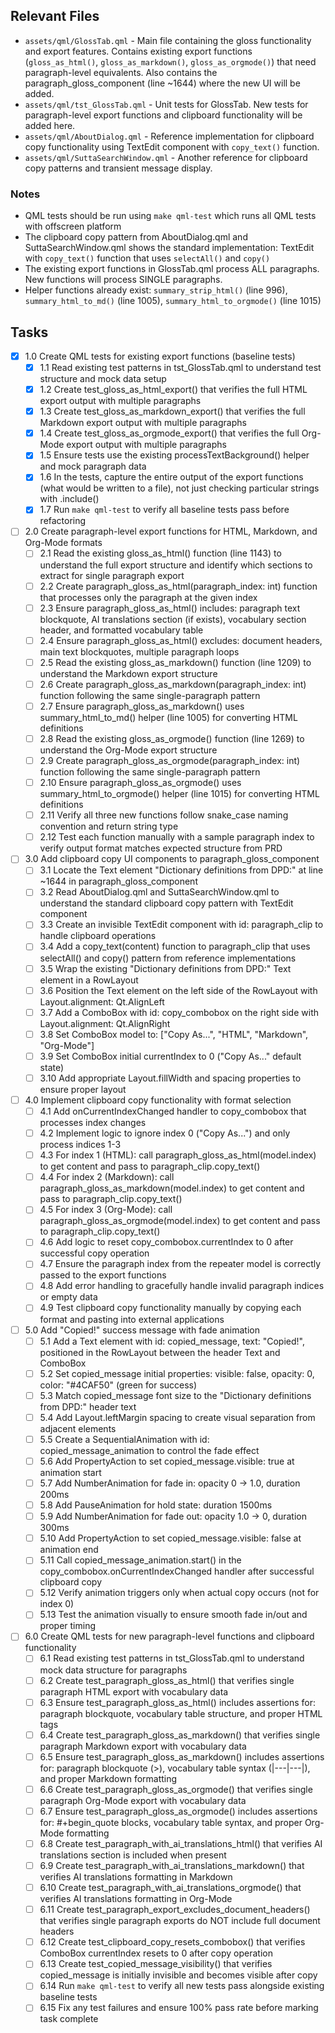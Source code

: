 ## Relevant Files

- `assets/qml/GlossTab.qml` - Main file containing the gloss functionality and export features. Contains existing export functions (`gloss_as_html()`, `gloss_as_markdown()`, `gloss_as_orgmode()`) that need paragraph-level equivalents. Also contains the paragraph_gloss_component (line ~1644) where the new UI will be added.
- `assets/qml/tst_GlossTab.qml` - Unit tests for GlossTab. New tests for paragraph-level export functions and clipboard functionality will be added here.
- `assets/qml/AboutDialog.qml` - Reference implementation for clipboard copy functionality using TextEdit component with `copy_text()` function.
- `assets/qml/SuttaSearchWindow.qml` - Another reference for clipboard copy patterns and transient message display.

### Notes

- QML tests should be run using `make qml-test` which runs all QML tests with offscreen platform
- The clipboard copy pattern from AboutDialog.qml and SuttaSearchWindow.qml shows the standard implementation: TextEdit with `copy_text()` function that uses `selectAll()` and `copy()`
- The existing export functions in GlossTab.qml process ALL paragraphs. New functions will process SINGLE paragraphs.
- Helper functions already exist: `summary_strip_html()` (line 996), `summary_html_to_md()` (line 1005), `summary_html_to_orgmode()` (line 1015)

## Tasks

- [x] 1.0 Create QML tests for existing export functions (baseline tests)
  - [x] 1.1 Read existing test patterns in tst_GlossTab.qml to understand test structure and mock data setup
  - [x] 1.2 Create test_gloss_as_html_export() that verifies the full HTML export output with multiple paragraphs
  - [x] 1.3 Create test_gloss_as_markdown_export() that verifies the full Markdown export output with multiple paragraphs
  - [x] 1.4 Create test_gloss_as_orgmode_export() that verifies the full Org-Mode export output with multiple paragraphs
  - [x] 1.5 Ensure tests use the existing processTextBackground() helper and mock paragraph data
  - [x] 1.6 In the tests, capture the entire output of the export functions (what would be written to a file), not just checking particular strings with .include()
  - [x] 1.7 Run `make qml-test` to verify all baseline tests pass before refactoring
- [ ] 2.0 Create paragraph-level export functions for HTML, Markdown, and Org-Mode formats
  - [ ] 2.1 Read the existing gloss_as_html() function (line 1143) to understand the full export structure and identify which sections to extract for single paragraph export
  - [ ] 2.2 Create paragraph_gloss_as_html(paragraph_index: int) function that processes only the paragraph at the given index
  - [ ] 2.3 Ensure paragraph_gloss_as_html() includes: paragraph text blockquote, AI translations section (if exists), vocabulary section header, and formatted vocabulary table
  - [ ] 2.4 Ensure paragraph_gloss_as_html() excludes: document headers, main text blockquotes, multiple paragraph loops
  - [ ] 2.5 Read the existing gloss_as_markdown() function (line 1209) to understand the Markdown export structure
  - [ ] 2.6 Create paragraph_gloss_as_markdown(paragraph_index: int) function following the same single-paragraph pattern
  - [ ] 2.7 Ensure paragraph_gloss_as_markdown() uses summary_html_to_md() helper (line 1005) for converting HTML definitions
  - [ ] 2.8 Read the existing gloss_as_orgmode() function (line 1269) to understand the Org-Mode export structure
  - [ ] 2.9 Create paragraph_gloss_as_orgmode(paragraph_index: int) function following the same single-paragraph pattern
  - [ ] 2.10 Ensure paragraph_gloss_as_orgmode() uses summary_html_to_orgmode() helper (line 1015) for converting HTML definitions
  - [ ] 2.11 Verify all three new functions follow snake_case naming convention and return string type
  - [ ] 2.12 Test each function manually with a sample paragraph index to verify output format matches expected structure from PRD
- [ ] 3.0 Add clipboard copy UI components to paragraph_gloss_component
  - [ ] 3.1 Locate the Text element "Dictionary definitions from DPD:" at line ~1644 in paragraph_gloss_component
  - [ ] 3.2 Read AboutDialog.qml and SuttaSearchWindow.qml to understand the standard clipboard copy pattern with TextEdit component
  - [ ] 3.3 Create an invisible TextEdit component with id: paragraph_clip to handle clipboard operations
  - [ ] 3.4 Add a copy_text(content) function to paragraph_clip that uses selectAll() and copy() pattern from reference implementations
  - [ ] 3.5 Wrap the existing "Dictionary definitions from DPD:" Text element in a RowLayout
  - [ ] 3.6 Position the Text element on the left side of the RowLayout with Layout.alignment: Qt.AlignLeft
  - [ ] 3.7 Add a ComboBox with id: copy_combobox on the right side with Layout.alignment: Qt.AlignRight
  - [ ] 3.8 Set ComboBox model to: ["Copy As...", "HTML", "Markdown", "Org-Mode"]
  - [ ] 3.9 Set ComboBox initial currentIndex to 0 ("Copy As..." default state)
  - [ ] 3.10 Add appropriate Layout.fillWidth and spacing properties to ensure proper layout
- [ ] 4.0 Implement clipboard copy functionality with format selection
  - [ ] 4.1 Add onCurrentIndexChanged handler to copy_combobox that processes index changes
  - [ ] 4.2 Implement logic to ignore index 0 ("Copy As...") and only process indices 1-3
  - [ ] 4.3 For index 1 (HTML): call paragraph_gloss_as_html(model.index) to get content and pass to paragraph_clip.copy_text()
  - [ ] 4.4 For index 2 (Markdown): call paragraph_gloss_as_markdown(model.index) to get content and pass to paragraph_clip.copy_text()
  - [ ] 4.5 For index 3 (Org-Mode): call paragraph_gloss_as_orgmode(model.index) to get content and pass to paragraph_clip.copy_text()
  - [ ] 4.6 Add logic to reset copy_combobox.currentIndex to 0 after successful copy operation
  - [ ] 4.7 Ensure the paragraph index from the repeater model is correctly passed to the export functions
  - [ ] 4.8 Add error handling to gracefully handle invalid paragraph indices or empty data
  - [ ] 4.9 Test clipboard copy functionality manually by copying each format and pasting into external applications
- [ ] 5.0 Add "Copied!" success message with fade animation
  - [ ] 5.1 Add a Text element with id: copied_message, text: "Copied!", positioned in the RowLayout between the header Text and ComboBox
  - [ ] 5.2 Set copied_message initial properties: visible: false, opacity: 0, color: "#4CAF50" (green for success)
  - [ ] 5.3 Match copied_message font size to the "Dictionary definitions from DPD:" header text
  - [ ] 5.4 Add Layout.leftMargin spacing to create visual separation from adjacent elements
  - [ ] 5.5 Create a SequentialAnimation with id: copied_message_animation to control the fade effect
  - [ ] 5.6 Add PropertyAction to set copied_message.visible: true at animation start
  - [ ] 5.7 Add NumberAnimation for fade in: opacity 0 → 1.0, duration 200ms
  - [ ] 5.8 Add PauseAnimation for hold state: duration 1500ms
  - [ ] 5.9 Add NumberAnimation for fade out: opacity 1.0 → 0, duration 300ms
  - [ ] 5.10 Add PropertyAction to set copied_message.visible: false at animation end
  - [ ] 5.11 Call copied_message_animation.start() in the copy_combobox.onCurrentIndexChanged handler after successful clipboard copy
  - [ ] 5.12 Verify animation triggers only when actual copy occurs (not for index 0)
  - [ ] 5.13 Test the animation visually to ensure smooth fade in/out and proper timing
- [ ] 6.0 Create QML tests for new paragraph-level functions and clipboard functionality
  - [ ] 6.1 Read existing test patterns in tst_GlossTab.qml to understand mock data structure for paragraphs
  - [ ] 6.2 Create test_paragraph_gloss_as_html() that verifies single paragraph HTML export with vocabulary data
  - [ ] 6.3 Ensure test_paragraph_gloss_as_html() includes assertions for: paragraph blockquote, vocabulary table structure, and proper HTML tags
  - [ ] 6.4 Create test_paragraph_gloss_as_markdown() that verifies single paragraph Markdown export with vocabulary data
  - [ ] 6.5 Ensure test_paragraph_gloss_as_markdown() includes assertions for: paragraph blockquote (>), vocabulary table syntax (|---|---|), and proper Markdown formatting
  - [ ] 6.6 Create test_paragraph_gloss_as_orgmode() that verifies single paragraph Org-Mode export with vocabulary data
  - [ ] 6.7 Ensure test_paragraph_gloss_as_orgmode() includes assertions for: #+begin_quote blocks, vocabulary table syntax, and proper Org-Mode formatting
  - [ ] 6.8 Create test_paragraph_with_ai_translations_html() that verifies AI translations section is included when present
  - [ ] 6.9 Create test_paragraph_with_ai_translations_markdown() that verifies AI translations formatting in Markdown
  - [ ] 6.10 Create test_paragraph_with_ai_translations_orgmode() that verifies AI translations formatting in Org-Mode
  - [ ] 6.11 Create test_paragraph_export_excludes_document_headers() that verifies single paragraph exports do NOT include full document headers
  - [ ] 6.12 Create test_clipboard_copy_resets_combobox() that verifies ComboBox currentIndex resets to 0 after copy operation
  - [ ] 6.13 Create test_copied_message_visibility() that verifies copied_message is initially invisible and becomes visible after copy
  - [ ] 6.14 Run `make qml-test` to verify all new tests pass alongside existing baseline tests
  - [ ] 6.15 Fix any test failures and ensure 100% pass rate before marking task complete
